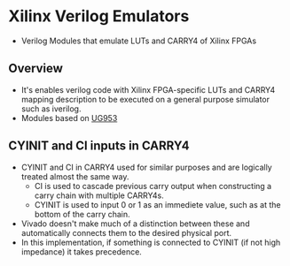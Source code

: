 # Xilinx Verilog Emulators
- Verilog Modules that emulate LUTs and CARRY4 of Xilinx FPGAs

## Overview
- It's enables verilog code with Xilinx FPGA-specific LUTs and CARRY4 mapping description to be executed on a general purpose simulator such as iverilog.
- Modules based on [UG953](https://docs.xilinx.com/r/en-US/ug953-vivado-7series-libraries/Introduction)

## CYINIT and CI inputs in CARRY4
- CYINIT and CI in CARRY4 used for similar purposes and are logically treated almost the same way.
  - CI is used to cascade previous carry output when constructing a carry chain with multiple CARRY4s.
  - CYINIT is used to input 0 or 1 as an immediete value, such as at the bottom of the carry chain.
- Vivado doesn't make much of a distinction between these and automatically connects them to the desired physical port.
- In this implementation, if something is connected to CYINIT (if not high impedance) it takes precedence.
